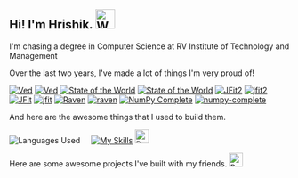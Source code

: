 ## Hi! I'm Hrishik. <img src="https://raw.githubusercontent.com/Tarikul-Islam-Anik/Animated-Fluent-Emojis/master/Emojis/Hand%20gestures/Waving%20Hand.png" alt="Waving Hand" width="35" height="35" />
I'm chasing a degree in Computer Science at RV Institute of Technology and Management 

Over the last two years, I've made a lot of things I'm very proud of!

[![Ved](https://github-readme-stats.vercel.app/api/pin/?username=fringewidth&repo=ved&title_color=4493F8&border_color=30363D&theme=github_dark#gh-dark-mode-only)](https://github.com/fringewidth/ved#gh-dark-mode-only)
[![Ved](https://github-readme-stats.vercel.app/api/pin/?username=fringewidth&repo=ved&theme=transparent#gh-light-mode-only)](https://github.com/fringewidth/ved#gh-light-mode-only)
[![State of the World](https://github-readme-stats.vercel.app/api/pin/?username=fringewidth&repo=stateoftheworld&title_color=4493F8&border_color=30363D&theme=github_dark#gh-dark-mode-only)](https://github.com/fringewidth/stateoftheworld#gh-dark-mode-only)
[![State of the World](https://github-readme-stats.vercel.app/api/pin/?username=fringewidth&repo=stateoftheworld&theme=transparent#gh-light-mode-only)](https://github.com/fringewidth/stateoftheworld#gh-light-mode-only)
[![JFit2](https://github-readme-stats.vercel.app/api/pin/?username=fringewidth&repo=jfit2&title_color=4493F8&border_color=30363D&theme=github_dark#gh-dark-mode-only)](https://github.com/fringewidth/jfit2#gh-dark-mode-only)
[![jfit2](https://github-readme-stats.vercel.app/api/pin/?username=fringewidth&repo=jfit2&theme=transparent#gh-light-mode-only)](https://github.com/fringewidth/jfit2#gh-light-mode-only)
[![JFit](https://github-readme-stats.vercel.app/api/pin/?username=fringewidth&repo=jfit&title_color=4493F8&border_color=30363D&theme=github_dark#gh-dark-mode-only)](https://github.com/fringewidth/jfit#gh-dark-mode-only)
[![jfit](https://github-readme-stats.vercel.app/api/pin/?username=fringewidth&repo=jfit&theme=transparent#gh-light-mode-only)](https://github.com/fringewidth/jfit#gh-light-mode-only)
[![Raven](https://github-readme-stats.vercel.app/api/pin/?username=fringewidth&repo=raven&title_color=4493F8&border_color=30363D&theme=github_dark#gh-dark-mode-only)](https://github.com/fringewidth/raven#gh-dark-mode-only)
[![raven](https://github-readme-stats.vercel.app/api/pin/?username=fringewidth&repo=raven&theme=transparent#gh-light-mode-only)](https://github.com/fringewidth/raven#gh-light-mode-only)
[![NumPy Complete](https://github-readme-stats.vercel.app/api/pin/?username=fringewidth&repo=numpy-complete&title_color=4493F8&border_color=30363D&theme=github_dark#gh-dark-mode-only)](https://github.com/fringewidth/numpy-complete#gh-dark-mode-only)
[![numpy-complete](https://github-readme-stats.vercel.app/api/pin/?username=fringewidth&repo=numpy-complete&theme=transparent#gh-light-mode-only)](https://github.com/fringewidth/numpy-complete#gh-light-mode-only)

And here are the awesome things that I used to build them.

![Languages Used](https://github-readme-stats.vercel.app/api/top-langs/?username=fringewidth&title_color=4493F8&border_color=30363D&layout=compact&langs_count=8&theme=transparent&size_weight=0.4&count_weight=0.6) 
&nbsp; &nbsp;
[![My Skills](https://skillicons.dev/icons?i=react,nodejs,git,mongodb,postgres,pytorch,express,vite,azure,threejs,supabase,css&perline=4)](https://skillicons.dev)
 <img src="https://raw.githubusercontent.com/Tarikul-Islam-Anik/Animated-Fluent-Emojis/master/Emojis/Hand%20gestures/Backhand%20Index%20Pointing%20Down.png" alt="Backhand Index Pointing Down" width="25" height="25" />

Here are some awesome projects I've built with my friends. <img src="https://raw.githubusercontent.com/Tarikul-Islam-Anik/Animated-Fluent-Emojis/master/Emojis/Hand%20gestures/Backhand%20Index%20Pointing%20Down.png" alt="Backhand Index Pointing Down" width="25" height="25" />
